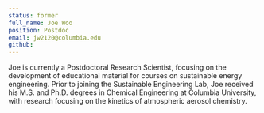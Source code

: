 ```yaml
---
status: former
full_name: Joe Woo
position: Postdoc
email: jw2120@columbia.edu
github: 
---
```

Joe is currently a Postdoctoral Research Scientist, focusing on the development of educational material for courses on sustainable energy engineering. Prior to joining the Sustainable Engineering Lab, Joe received his M.S. and Ph.D. degrees in Chemical Engineering at Columbia University, with research focusing on the kinetics of atmospheric aerosol chemistry.
